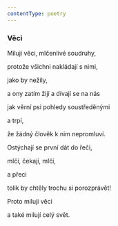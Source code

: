 ```yaml
---
contentType: poetry
---
```


<section>

### Věci

Miluji věci, mlčenlivé soudruhy,

protože všichni nakládají s nimi,

jako by nežily,

a ony zatím žijí a dívají se na nás

jak věrní psi pohledy soustředěnými

a trpí,

že žádný člověk k nim nepromluví.

Ostýchají se první dát do řeči,

mlčí, čekají, mlčí,

a přeci

tolik by chtěly trochu si porozprávět!

Proto miluji věci

a také milují celý svět.

</section>

